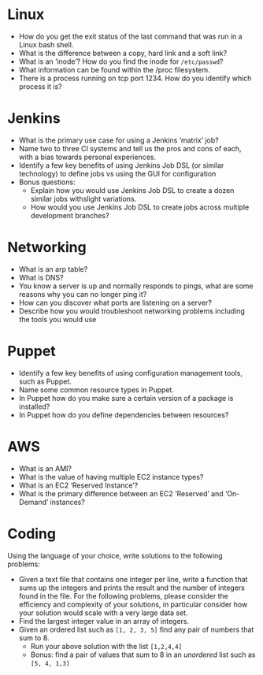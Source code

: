 # Linux
- How do you get the exit status of the last command that was run in a Linux bash shell.
- What is the difference between a copy, hard link and a soft link?
- What is an ‘inode’? How do you find the inode for `/etc/passwd`?
- What information can be found within the /proc filesystem.
- There is a process running on tcp port 1234. How do you identify which process it is?


# Jenkins
- What is the primary use case for using a Jenkins ‘matrix’ job?
- Name two to three CI systems and tell us the pros and cons of each, with a bias towards personal experiences.
- Identify a few key benefits of using Jenkins Job DSL (or similar technology) to define jobs vs using the GUI for configuration
- Bonus questions:
  - Explain how you would use Jenkins Job DSL to create a dozen similar jobs withslight variations.
  - How would you use Jenkins Job DSL to create jobs across multiple development branches?


# Networking
- What is an arp table?
- What is DNS?
- You know a server is up and normally responds to pings, what are some reasons why you can no longer ping it?
- How can you discover what ports are listening on a server?
- Describe how you would troubleshoot networking problems including the tools you would use


# Puppet
- Identify a few key benefits of using configuration management tools, such as Puppet.
- Name some common resource types in Puppet.
- In Puppet how do you make sure a certain version of a package is installed?
- In Puppet how do you define dependencies between resources?


# AWS
- What is an AMI?
- What is the value of having multiple EC2 instance types?
- What is an EC2 ‘Reserved Instance’?
- What is the primary difference between an EC2 ‘Reserved’ and ‘On-Demand’ instances?


# Coding
Using the language of your choice, write solutions to the following problems:
- Given a text file that contains one integer per line, write a function that sums up the integers and prints the result and the number of integers found in the file. For the following problems, please consider the efficiency and complexity of your solutions, in particular consider how your solution would scale with a very large data set.
- Find the largest integer value in an array of integers.
- Given an ordered list such as `[1, 2, 3, 5]` find any pair of numbers that sum to 8.
  - Run your above solution with the list `[1,2,4,4]`
  - Bonus: find a pair of values that sum to 8 in an *unordered* list such as `[5, 4, 1,3]`
